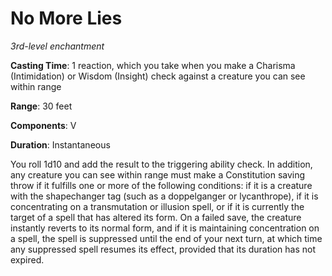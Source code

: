 # No More Lies
*3rd-level enchantment*

**Casting Time**: 1 reaction, which you take when you make a Charisma (Intimidation) or Wisdom (Insight) check against a creature you can see within range

**Range**: 30 feet

**Components**: V

**Duration**: Instantaneous

You roll 1d10 and add the result to the triggering ability check. In addition, any creature you can see within range must make a  Constitution saving throw if it fulfills one or more of the following conditions: if it is a creature with the shapechanger tag (such as a doppelganger or lycanthrope), if it is concentrating on a transmutation or illusion spell, or if it is currently the target of a spell that has altered its form. On a failed save, the creature instantly reverts to its normal form, and if it is maintaining concentration on a spell, the spell is suppressed until the end of your next turn, at which time any suppressed spell resumes its effect, provided that its duration has not expired.

